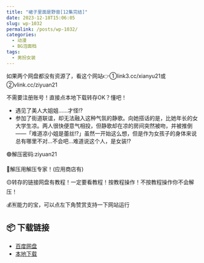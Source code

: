 ```yaml
---
title: "裙子里面是野兽[12集完结]"
date: 2023-12-18T15:06:05
slug: wp-1032
permalink: /posts/wp-1032/
categories:
  - 动漫
  - BG泡面档
tags:
  - 男扮女装
---
```


如果两个网盘都没有资源了，看这个网站👉①link3.cc/xianyu21或②vlink.cc/ziyuan21

不需要注册账号！直接点本地下载转存OK？懂吧！

*   遇见了美人大姐姐……才怪!?
*   参加了街道联谊，却无法融入这种气氛的静歌。向她搭话的是，比她年长的女大学生凉。两人很快便意气相投，但静歌却在凉的房间突然被吻，并被推倒——「难道凉小姐是蕾丝!?」虽然一开始这么想，但是作为女孩子的身体来说总有哪里不对…不会吧…难道说这个人，是女装!?

🟢解压密码:ziyuan21

🔵解压用解压专家！(应用商店有)

🟡转存的链接网盘有教程！一定要看教程！按教程操作！不按教程操作你不会解压！

💰🈶能力的宝，可以点左下角赞赏支持一下网站运行

## 📦 下载链接
- [百度网盘](https://blziyuan21.com/pay-download/1032?key=aa12c44de1&down_id=0)
- [本地下载](https://blziyuan21.com/pay-download/1032?key=aa12c44de1&down_id=1)

